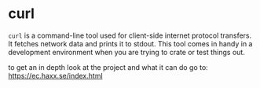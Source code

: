 # curl
`curl` is a command-line tool used for client-side internet protocol transfers.  It fetches network data and prints it to stdout.  This tool comes in handy in a development environment when you are trying to crate or test things out.

to get an in depth look at the project and what it can do go to: https://ec.haxx.se/index.html
